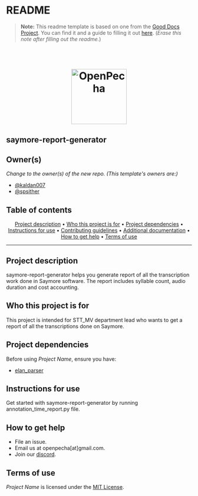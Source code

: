 # README

> **Note:** This readme template is based on one from the [Good Docs Project](https://thegooddocsproject.dev). You can find it and a guide to filling it out [here](https://gitlab.com/tgdp/templates/-/tree/main/readme). (_Erase this note after filling out the readme._)

<h1 align="center">
  <br>
  <a href="https://openpecha.org"><img src="https://avatars.githubusercontent.com/u/82142807?s=400&u=19e108a15566f3a1449bafb03b8dd706a72aebcd&v=4" alt="OpenPecha" width="150"></a>
  <br>
</h1>

## saymore-report-generator

## Owner(s)

_Change to the owner(s) of the new repo. (This template's owners are:)_
- [@kaldan007](https://github.com/kaldan007)
- [@spsither](https://github.com/spsither)


## Table of contents
<p align="center">
  <a href="#project-description">Project description</a> •
  <a href="#who-this-project-is-for">Who this project is for</a> •
  <a href="#project-dependencies">Project dependencies</a> •
  <a href="#instructions-for-use">Instructions for use</a> •
  <a href="#contributing-guidelines">Contributing guidelines</a> •
  <a href="#additional-documentation">Additional documentation</a> •
  <a href="#how-to-get-help">How to get help</a> •
  <a href="#terms-of-use">Terms of use</a>
</p>
<hr>

## Project description

saymore-report-generator helps you generate report of all the transcription work done in Saymore software. The report includes syllable count, audio duration and cost accounting.


## Who this project is for
This project is intended for STT_MV department lead who wants to get a report of all the transcriptions done on Saymore.


## Project dependencies
Before using _Project Name_, ensure you have:
* [elan_parser](https://github.com/OpenPecha/elan_parser)

## Instructions for use
Get started with saymore-report-generator by running annotation_time_report.py file.


## How to get help
* File an issue.
* Email us at openpecha[at]gmail.com.
* Join our [discord](https://discord.com/invite/7GFpPFSTeA).


## Terms of use
_Project Name_ is licensed under the [MIT License](/LICENSE.md).

